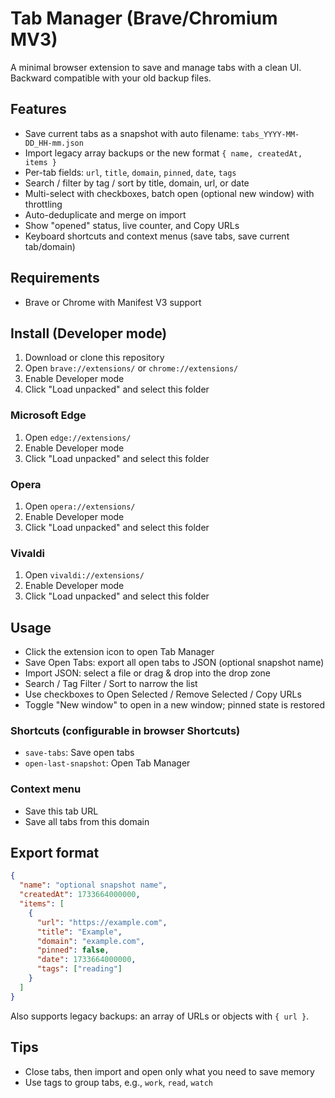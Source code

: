 # Tab Manager (Brave/Chromium MV3)

A minimal browser extension to save and manage tabs with a clean UI. Backward compatible with your old backup files.

## Features
- Save current tabs as a snapshot with auto filename: `tabs_YYYY-MM-DD_HH-mm.json`
- Import legacy array backups or the new format `{ name, createdAt, items }`
- Per-tab fields: `url`, `title`, `domain`, `pinned`, `date`, `tags`
- Search / filter by tag / sort by title, domain, url, or date
- Multi-select with checkboxes, batch open (optional new window) with throttling
- Auto-deduplicate and merge on import
- Show "opened" status, live counter, and Copy URLs
- Keyboard shortcuts and context menus (save tabs, save current tab/domain)

## Requirements
- Brave or Chrome with Manifest V3 support

## Install (Developer mode)
1. Download or clone this repository
2. Open `brave://extensions/` or `chrome://extensions/`
3. Enable Developer mode
4. Click "Load unpacked" and select this folder

### Microsoft Edge
1. Open `edge://extensions/`
2. Enable Developer mode
3. Click "Load unpacked" and select this folder

### Opera
1. Open `opera://extensions/`
2. Enable Developer mode
3. Click "Load unpacked" and select this folder

### Vivaldi
1. Open `vivaldi://extensions/`
2. Enable Developer mode
3. Click "Load unpacked" and select this folder

## Usage
- Click the extension icon to open Tab Manager
- Save Open Tabs: export all open tabs to JSON (optional snapshot name)
- Import JSON: select a file or drag & drop into the drop zone
- Search / Tag Filter / Sort to narrow the list
- Use checkboxes to Open Selected / Remove Selected / Copy URLs
- Toggle "New window" to open in a new window; pinned state is restored

### Shortcuts (configurable in browser Shortcuts)
- `save-tabs`: Save open tabs
- `open-last-snapshot`: Open Tab Manager

### Context menu
- Save this tab URL
- Save all tabs from this domain

## Export format
```json
{
  "name": "optional snapshot name",
  "createdAt": 1733664000000,
  "items": [
    {
      "url": "https://example.com",
      "title": "Example",
      "domain": "example.com",
      "pinned": false,
      "date": 1733664000000,
      "tags": ["reading"]
    }
  ]
}
```
Also supports legacy backups: an array of URLs or objects with `{ url }`.

## Tips
- Close tabs, then import and open only what you need to save memory
- Use tags to group tabs, e.g., `work`, `read`, `watch`
